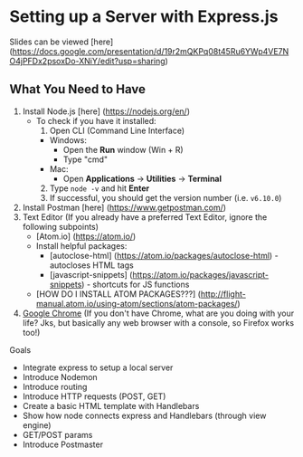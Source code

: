 # Setting up a Server with Express.js
Slides can be viewed [here] (https://docs.google.com/presentation/d/19r2mQKPq08t45Ru6YWp4VE7NO4jPFDx2psoxDo-XNiY/edit?usp=sharing)
## What You Need to Have
1. Install Node.js [here] (https://nodejs.org/en/)
    - To check if you have it installed:
      1. Open CLI (Command Line Interface)
        - Windows:
          - Open the **Run** window (Win + R) 
          - Type "cmd"
        - Mac:
          - Open **Applications** -> **Utilities** -> **Terminal**
      2. Type ```node -v``` and hit **Enter**
      3. If successful, you should get the version number (i.e. ```v6.10.0```)
2. Install Postman [here] (https://www.getpostman.com/)
2. Text Editor (If you already have a preferred Text Editor, ignore the following subpoints)
    - [Atom.io] (https://atom.io/)
    - Install helpful packages: 
      - [autoclose-html] (https://atom.io/packages/autoclose-html) - autocloses HTML tags
      - [javascript-snippets] (https://atom.io/packages/javascript-snippets) - shortcuts for JS functions
    - [HOW DO I INSTALL ATOM PACKAGES???] (http://flight-manual.atom.io/using-atom/sections/atom-packages/)
3. [Google Chrome](https://www.google.ca/chrome/browser/desktop/index.html) (If you don't have Chrome, what are you doing with your life?  Jks, but basically any web browser with a console, so Firefox works too!)

Goals
 - Integrate express to setup a local server
 - Introduce Nodemon
 - Introduce routing
 - Introduce HTTP requests (POST, GET)
 - Create a basic HTML template with Handlebars
 - Show how node connects express and Handlebars (through view engine)
 - GET/POST params 
 - Introduce Postmaster


